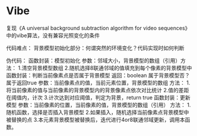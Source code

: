 # Vibe
复现《A universal background subtraction algorithm for video sequences》中的vibe算法，没有兼容光照变化的条件

代码难点：
背景模型初始化部分：何谓突然的环境变化？代码实现时如何判断


伪代码：
函数封装：模型初始化
	参数：邻域大小，背景模型的数组（引用）方法：
		1.清空背景模型数组
		2.随机选择8联通邻域的值填充到每个像素的背景模型中
函数封装：判断当前像素点是否属于背景模型
	返回：boolean 属于背景模型否？属于返回true
	参数：当前像素点的值，当前元素位置，背景模型的数组
	方法：
		1.将当前像素的值与当前像素的背景模型内的背景像素点依次对比统计
		2.值的差距在阈值内，计次
		3.计次达到对应阈值，判定为背景，return true
函数封装：更新模型
	参数：当前像素的位置，当前像素的值，背景模型的数组（引用）
	方法：
		1.随机函数，选择是否插入背景模型
		2.如果插入，随机选择当前像素点背景模型中被替换的点
3.本元素背景模型被替换后，迭代进行4or8联通邻域更新，调用本函数。
